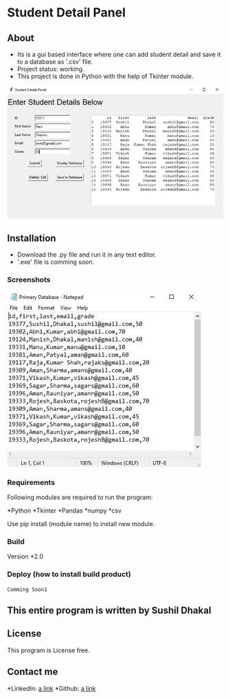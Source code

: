 # Student Detail Panel

## About

* Its is a gui based interface where one can add student detail and save it to a database as '.csv' file.
* Project status: working.
* This project is done in Python with the help of Tkinter module.

![alt text](https://raw.githubusercontent.com/Sushil3125/Student-Detail-Panel/master/Screenshot_readme/Capture.JPG)


## Installation

* Download the .py file and run it in any text editor.
* '.exe' file is comming soon.

### Screenshots


![alt text](https://github.com/Sushil3125/Student-Detail-Panel/blob/master/Screenshot_readme/Capture3.JPG)

### Requirements

Following modules are required to run the program:

*Python
*Tkinter
*Pandas
*numpy
*csv

Use pip install (module name) to install new module.

### Build

  Version
  *2.0
  
  

### Deploy (how to install build product)
    Comming Soon1


## This entire program is written by Sushil Dhakal


## License

This program is License free.

## Contact me

*LinkedIn: [a link](https://www.linkedin.com/in/sushil-dhakal-5ab5a621a)
*Github: [a link](https://www.github.com/sushil3125)


